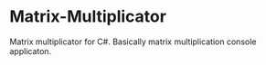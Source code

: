 # Matrix-Multiplicator
Matrix multiplicator for C#. Basically matrix multiplication console applicaton.
